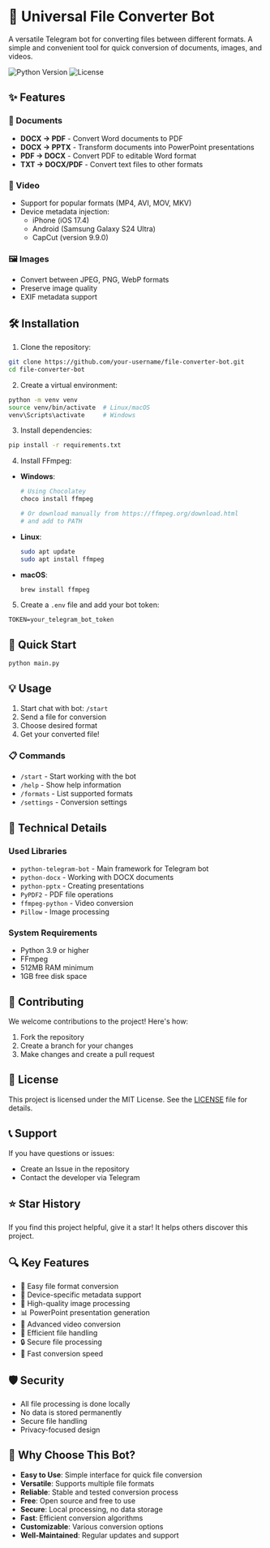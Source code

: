 # 🚀 Universal File Converter Bot

A versatile Telegram bot for converting files between different formats. A simple and convenient tool for quick conversion of documents, images, and videos.

![Python Version](https://img.shields.io/badge/Python-3.9+-blue.svg)
![License](https://img.shields.io/badge/license-MIT-green.svg)

## ✨ Features

### 📄 Documents
- **DOCX → PDF** - Convert Word documents to PDF
- **DOCX → PPTX** - Transform documents into PowerPoint presentations
- **PDF → DOCX** - Convert PDF to editable Word format
- **TXT → DOCX/PDF** - Convert text files to other formats

### 🎥 Video
- Support for popular formats (MP4, AVI, MOV, MKV)
- Device metadata injection:
  - iPhone (iOS 17.4)
  - Android (Samsung Galaxy S24 Ultra)
  - CapCut (version 9.9.0)

### 🖼 Images
- Convert between JPEG, PNG, WebP formats
- Preserve image quality
- EXIF metadata support

## 🛠 Installation

1. Clone the repository:
```bash
git clone https://github.com/your-username/file-converter-bot.git
cd file-converter-bot
```

2. Create a virtual environment:
```bash
python -m venv venv
source venv/bin/activate  # Linux/macOS
venv\Scripts\activate     # Windows
```

3. Install dependencies:
```bash
pip install -r requirements.txt
```

4. Install FFmpeg:
- **Windows**: 
  ```bash
  # Using Chocolatey
  choco install ffmpeg
  
  # Or download manually from https://ffmpeg.org/download.html
  # and add to PATH
  ```
- **Linux**:
  ```bash
  sudo apt update
  sudo apt install ffmpeg
  ```
- **macOS**:
  ```bash
  brew install ffmpeg
  ```

5. Create a `.env` file and add your bot token:
```env
TOKEN=your_telegram_bot_token
```

## 🚀 Quick Start

```bash
python main.py
```

## 💡 Usage

1. Start chat with bot: `/start`
2. Send a file for conversion
3. Choose desired format
4. Get your converted file!

### 📋 Commands
- `/start` - Start working with the bot
- `/help` - Show help information
- `/formats` - List supported formats
- `/settings` - Conversion settings

## 🔧 Technical Details

### Used Libraries
- `python-telegram-bot` - Main framework for Telegram bot
- `python-docx` - Working with DOCX documents
- `python-pptx` - Creating presentations
- `PyPDF2` - PDF file operations
- `ffmpeg-python` - Video conversion
- `Pillow` - Image processing

### System Requirements
- Python 3.9 or higher
- FFmpeg
- 512MB RAM minimum
- 1GB free disk space

## 🤝 Contributing

We welcome contributions to the project! Here's how:

1. Fork the repository
2. Create a branch for your changes
3. Make changes and create a pull request

## 📝 License

This project is licensed under the MIT License. See the [LICENSE](LICENSE) file for details.

## 📞 Support

If you have questions or issues:
- Create an Issue in the repository
- Contact the developer via Telegram

## ⭐ Star History

If you find this project helpful, give it a star! It helps others discover this project.

## 🔍 Key Features

- 🔄 Easy file format conversion
- 📱 Device-specific metadata support
- 🎨 High-quality image processing
- 📊 PowerPoint presentation generation
- 🎥 Advanced video conversion
- 💾 Efficient file handling
- 🔒 Secure file processing
- 🚀 Fast conversion speed

## 🛡 Security

- All file processing is done locally
- No data is stored permanently
- Secure file handling
- Privacy-focused design

## 🌟 Why Choose This Bot?

- **Easy to Use**: Simple interface for quick file conversion
- **Versatile**: Supports multiple file formats
- **Reliable**: Stable and tested conversion process
- **Free**: Open source and free to use
- **Secure**: Local processing, no data storage
- **Fast**: Efficient conversion algorithms
- **Customizable**: Various conversion options
- **Well-Maintained**: Regular updates and support
